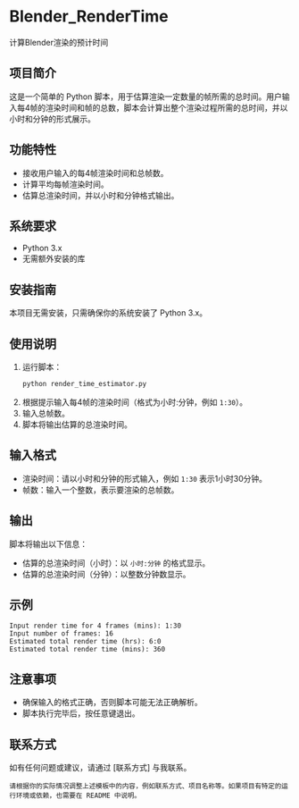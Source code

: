 # Blender_RenderTime
计算Blender渲染的预计时间

## 项目简介
这是一个简单的 Python 脚本，用于估算渲染一定数量的帧所需的总时间。用户输入每4帧的渲染时间和帧的总数，脚本会计算出整个渲染过程所需的总时间，并以小时和分钟的形式展示。
## 功能特性
- 接收用户输入的每4帧渲染时间和总帧数。
- 计算平均每帧渲染时间。
- 估算总渲染时间，并以小时和分钟格式输出。
## 系统要求
- Python 3.x
- 无需额外安装的库
## 安装指南
本项目无需安装，只需确保你的系统安装了 Python 3.x。
## 使用说明
1. 运行脚本：
   ```bash
   python render_time_estimator.py
   ```
2. 根据提示输入每4帧的渲染时间（格式为小时:分钟，例如 `1:30`）。
3. 输入总帧数。
4. 脚本将输出估算的总渲染时间。
## 输入格式
- 渲染时间：请以小时和分钟的形式输入，例如 `1:30` 表示1小时30分钟。
- 帧数：输入一个整数，表示要渲染的总帧数。
## 输出
脚本将输出以下信息：
- 估算的总渲染时间（小时）：以 `小时:分钟` 的格式显示。
- 估算的总渲染时间（分钟）：以整数分钟数显示。
## 示例
```
Input render time for 4 frames (mins): 1:30
Input number of frames: 16
Estimated total render time (hrs): 6:0
Estimated total render time (mins): 360
```
## 注意事项
- 确保输入的格式正确，否则脚本可能无法正确解析。
- 脚本执行完毕后，按任意键退出。
## 联系方式
如有任何问题或建议，请通过 [联系方式] 与我联系。
```
请根据你的实际情况调整上述模板中的内容，例如联系方式、项目名称等。如果项目有特定的运行环境或依赖，也需要在 README 中说明。
